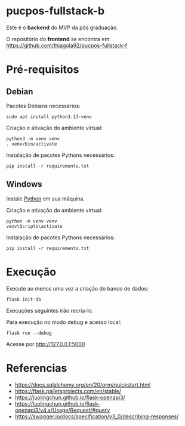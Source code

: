 # pucpos-fullstack-b
Este é o **backend** do MVP da pós graduação.  

O repositório do **frontend** se encontra em: https://github.com/thiagola92/pucpos-fullstack-f  

# Pré-requisitos

## Debian
Pacotes Debians necessários:  
```
sudo apt install python3.13-venv
```

Criação e ativação do ambiente virtual:  
```
python3 -m venv venv
. venv/bin/activate
```

Instalação de pacotes Pythons necessários:  
```
pip install -r requirements.txt
```

## Windows
Instale [Python](https://www.python.org/) em sua máquina.  

Criação e ativação do ambiente virtual:  
```
python -m venv venv
venv\Scripts\activate
```

Instalação de pacotes Pythons necessários:  
```
pip install -r requirements.txt
```

# Execução
Execute ao menos uma vez a criação do banco de dados:  
```
flask init-db
```
Execuções seguintes irão recria-lo.  

Para execução no modo debug e acesso local:  
```
flask run --debug
```
Acesse por http://127.0.0.1:5000  

# Referencias
- https://docs.sqlalchemy.org/en/20/orm/quickstart.html
- https://flask.palletsprojects.com/en/stable/
- https://luolingchun.github.io/flask-openapi3/
- https://luolingchun.github.io/flask-openapi3/v4.x/Usage/Request/#query
- https://swagger.io/docs/specification/v3_0/describing-responses/